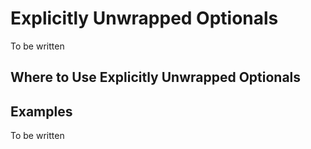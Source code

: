 # Explicitly Unwrapped Optionals

To be written

## Where to Use Explicitly Unwrapped Optionals

## Examples

To be written